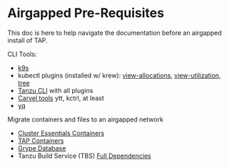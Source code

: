 # Airgapped Pre-Requisites

This doc is here to help navigate the documentation before an airgapped install of TAP.  

CLI Tools:
- [k9s](https://k9scli.io/)
- kubectl plugins (installed w/ krew): [view-allocations](https://github.com/davidB/kubectl-view-allocations), [view-utilization](https://github.com/etopeter/kubectl-view-utilization), [tree](https://github.com/ahmetb/kubectl-tree)
- [Tanzu CLI](https://docs.vmware.com/en/VMware-Tanzu-Application-Platform/1.5/tap/install-tanzu-cli.html) with all plugins 
- [Carvel tools](https://carvel.dev/) ytt, kctrl, at least
- [yq](https://github.com/mikefarah/yq)

Migrate containers and files to an airgapped network
- [Cluster Essentials Containers](https://docs.vmware.com/en/Cluster-Essentials-for-VMware-Tanzu/1.5/cluster-essentials/deploy.html#install-2)
- [TAP Containers](https://docs.vmware.com/en/VMware-Tanzu-Application-Platform/1.5/tap/install-air-gap.html#relocate-images-to-a-registry-0)
- [Grype Database](https://github.com/anchore/grype#offline-and-air-gapped-environments)
- Tanzu Build Service (TBS) [Full Dependencies](https://docs.vmware.com/en/VMware-Tanzu-Application-Platform/1.5/tap/tbs-offline-install-deps.html)